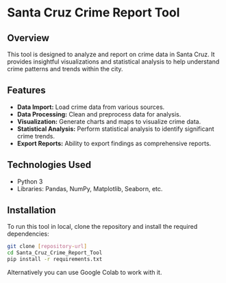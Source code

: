 # Santa Cruz Crime Report Tool

## Overview
This tool is designed to analyze and report on crime data in Santa Cruz. It provides insightful visualizations and statistical analysis to help understand crime patterns and trends within the city.

## Features
- **Data Import:** Load crime data from various sources.
- **Data Processing:** Clean and preprocess data for analysis.
- **Visualization:** Generate charts and maps to visualize crime data.
- **Statistical Analysis:** Perform statistical analysis to identify significant crime trends.
- **Export Reports:** Ability to export findings as comprehensive reports.

## Technologies Used
- Python 3
- Libraries: Pandas, NumPy, Matplotlib, Seaborn, etc.

## Installation
To run this tool in local, clone the repository and install the required dependencies:

```bash
git clone [repository-url]
cd Santa_Cruz_Crime_Report_Tool
pip install -r requirements.txt
```

Alternatively you can use Google Colab to work with it.
